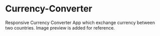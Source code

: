 # Currency-Converter

Responsive Currency Converter App which exchange currency between two countries. Image preview is added for reference.
